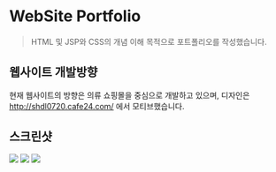 # WebSite Portfolio

> HTML 및 JSP와 CSS의 개념 이해 목적으로 포트폴리오를 작성했습니다.

## 웹사이트 개발방향

현재 웹사이트의 방향은 의류 쇼핑몰을 중심으로 개발하고 있으며, 디자인은 http://shdl0720.cafe24.com/ 에서 모티브했습니다.

## 스크린샷

<img src="https://github.com/1kimjungbin/portfolio/blob/master/screenshots/mainpage.png">
<img src="https://github.com/1kimjungbin/portfolio/blob/master/screenshots/사이드 메뉴.png">
<img src="https://github.com/1kimjungbin/portfolio/blob/master/screenshots/추천상품.png">
